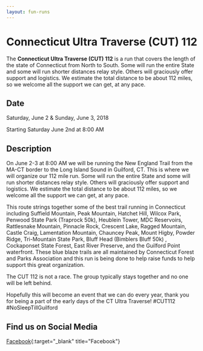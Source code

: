 ```yaml
---
layout: fun-runs
---
```


# Connecticut Ultra Traverse (CUT) 112

The **Connecticut Ultra Traverse (CUT) 112** is a run that covers the length of the state of Connecticut from North to South. 
Some will run the entire State and some will run shorter distances relay style.  Others will graciously offer support and logistics.  We estimate the total distance to be about 112 miles, so we welcome all the support we can get, at any pace.

## Date
Saturday, June 2 & Sunday, June 3, 2018

Starting Saturday June 2nd at 8:00 AM

## Description
On June 2-3 at 8:00 AM we will be running the New England Trail from the MA-CT border to the Long Island Sound in Guilford, CT. This is where we will organize our 112 mile run.
Some will run the entire State and some will run shorter distances relay style.  Others will graciously offer support and logistics.  We estimate the total distance to be about 112 miles, so we welcome all the support we can get, at any pace.

This route strings together some of the best trail running in Connecticut including Suffield Mountain, Peak Mountain, Hatchet Hill, Wilcox Park, Penwood State Park (Traprock 50k), Heublein Tower, MDC Reservoirs, Rattlesnake Mountain, Pinnacle Rock, Crescent Lake, Ragged Mountain, Castle Craig, Lamentation Mountain, Chauncey Peak, Mount Higby, Powder Ridge, Tri-Mountain State Park, Bluff Head (Bimblers Bluff 50k) , Cockaponset State Forest, East River Preserve, and the Guilford Point waterfront. These blue blaze trails are all maintained by Connecticut Forest and Parks Association and this run is being done to help raise funds to help support this great organization.

The CUT 112 is not a race. The group typically stays together and no one will be left behind.

Hopefully this will become an event that we can do every year, thank you for being a part of the early days of the CT Ultra Traverse! #CUT112 #NoSleepTillGuilford

## Find us on Social Media
[Facebook](https://www.facebook.com/groups/1900561896825738){:target="_blank" title="Facebook"}